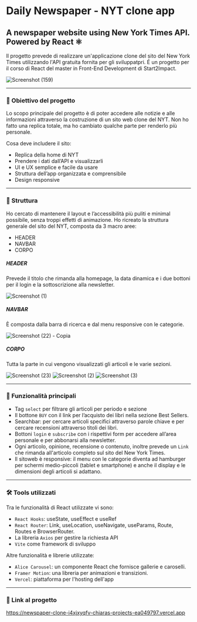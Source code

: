 # Daily Newspaper - NYT clone app
## A newspaper website using New York Times API. Powered by React ⚛
Il progetto prevede di realizzare un'applicazione clone del sito del New York Times utilizzando l'API gratuita fornita per gli sviluppatpri. É un progetto per il corso di React del master in Front-End Development di Start2Impact.

![Screenshot (159)](https://github.com/chiarabis/newspaper-clone-app/assets/124071052/45f18d78-63b6-485b-bb40-21aa51b30995)


***
### 🎯 Obiettivo del progetto
Lo scopo principale del progetto è di poter accedere alle notizie e alle informazioni attraverso la costruzione di un sito web clone del NYT. Non ho fatto una replica totale, ma ho cambiato qualche parte per renderlo più personale.

Cosa deve includere il sito:
- Replica della home di NYT
- Prendere i dati dall’API e visualizzarli 
- UI e UX semplice e facile da usare 
- Struttura dell’app organizzata e comprensibile
- Design responsive

***
### 🧱 Struttura
Ho cercato di mantenere il layout e l’accessibilità più puliti e minimal possibile, senza troppi effetti di animazione.
Ho ricreato la struttura generale del sito del NYT, composta da 3 macro aree:
- HEADER
- NAVBAR
- CORPO

##### HEADER
Prevede il titolo che rimanda alla homepage, la data dinamica e i due bottoni per il login e la sottoscrizione alla newsletter.

![Screenshot (1)](https://github.com/chiarabis/newspaper-clone-app/assets/124071052/e6007d8d-ea72-4983-9fb2-743d041a31bb)

##### NAVBAR
È composta dalla barra di ricerca e dal menu responsive con le categorie.

![Screenshot (22) - Copia](https://github.com/chiarabis/newspaper-clone-app/assets/124071052/171968c0-13ef-459d-994a-ac7036006dbc)

##### CORPO
Tutta la parte in cui vengono visualizzati gli articoli e le varie sezioni.

![Screenshot (23)](https://github.com/chiarabis/newspaper-clone-app/assets/124071052/9b42aeb4-772c-4c26-bf1f-f5a629cc979d)
![Screenshot (2)](https://github.com/chiarabis/newspaper-clone-app/assets/124071052/8d7644f3-f864-42c7-8625-b9ca35672193)
![Screenshot (3)](https://github.com/chiarabis/newspaper-clone-app/assets/124071052/94dcea5d-f626-49e5-be40-e2b5942411c7)

***
### 🚩 Funzionalità principali
- Tag ```select``` per filtrare gli articoli per periodo e sezione
- Il bottone ```BUY``` con il link per l’acquisto dei libri nella sezione Best Sellers.
- Searchbar: per cercare articoli specifici attraverso parole chiave e per cercare recensioni attraverso titoli dei libri.
- Bottoni ```login``` e ```subscribe``` con i rispettivi form per accedere all’area personale e per abbonarsi alla newsletter.
- Ogni articolo, opinione, recensione o contenuto, inoltre prevede un ```Link``` che rimanda all'articolo completo sul sito del New York Times.
- Il sitoweb è responsive: il menu con le categorie diventa ad hamburger per schermi medio-piccoli (tablet e smartphone) e anche il display e le dimensioni degli articoli si adattano.

***
### 🛠️ Tools utilizzati
Tra le funzionalità di React utilizzate vi sono:
- ```React Hooks```: useState, useEffect e useRef
- ```React Router```: Link, useLocation, useNavigate, useParams, Route, Routes e BrowserRouter.
- La libreria ```Axios``` per gestire la richiesta API
- ```Vite``` come framework di sviluppo

Altre funzionalità e librerie utilizzate:
- ```Alice Carousel```: un componente React che fornisce gallerie e caroselli.
- ```Framer Motion```: una libreria per animazioni e transizioni.
- ```Vercel```: piattaforma per l'hosting dell'app

***
### 🚀 Link al progetto
https://newspaper-clone-i4xjxyqfv-chiaras-projects-ea049797.vercel.app
